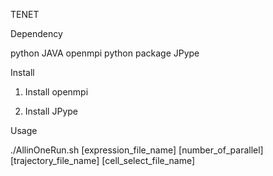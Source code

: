 TENET

Dependency

python
JAVA
openmpi
python package JPype

Install

1. Install openmpi

2. Install JPype

Usage

./AllinOneRun.sh [expression_file_name] [number_of_parallel] [trajectory_file_name] [cell_select_file_name]

